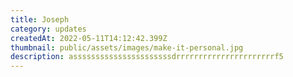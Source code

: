 ```yaml
---
title: Joseph
category: updates
createdAt: 2022-05-11T14:12:42.399Z
thumbnail: public/assets/images/make-it-personal.jpg
description: assssssssssssssssssssssdrrrrrrrrrrrrrrrrrrrrrrf5
---
```

